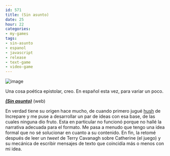 ```yaml
---
id: 571
title: (Sin asunto)
date: 25
hour: 22
categories:
- my-games
tags:
- sin-asunto
- espanol
- javascript
- release
- text-game
- video-game
---
```


![image](http://blog.agj.cl/wp-content/uploads/2012/03/sinasuntoscreenshot.png "(Sin asunto) screenshot")

Una cosa poética epistolar, creo. En español esta vez, para variar un poco.

[_**(Sin asunto)**_](http://www.agj.cl/files/games/sinasunto/) (web)

En verdad tiene su origen hace mucho, de cuando primero jugué [hush](http://www.increpare.com/2010/05/hush/) de Increpare y me puse a desarrollar un par de ideas con esa base, de las cuales ninguna dio fruto. Esta en particular no funcionó porque no hallé la narrativa adecuada para el formato. Me pasa a menudo que tengo una idea formal que no sé solucionar en cuanto a su contenido. En fin, la retomé después de leer un _tweet_ de Terry Cavanagh sobre Catherine (el juego) y su mecánica de escribir mensajes de texto que coincidía más o menos con mi idea.
